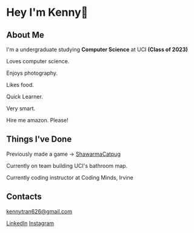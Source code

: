 # Hey I'm Kenny👋
## About Me
I'm a undergraduate studying **Computer Science** at UCI **(Class of 2023)**

Loves computer science.

Enjoys photography.

Likes food.

Quick Learner.

Very smart.

Hire me amazon. Please!

## Things I've Done

Previously made a game -> [ShawarmaCatpug](https://kknee.itch.io/shawarma-the-catpug)

Currently on team building UCI's bathroom map.

Currently coding instructor at Coding Minds, Irvine


## Contacts
kennytran626@gmail.com

[LinkedIn](https://www.linkedin.com/in/kenny-tran-3020a715a/)
[Instagram](https://www.instagram.com/k_enn_yt/)

<!--
**kt-kenny/kt-kenny** is a ✨ _special_ ✨ repository because its `README.md` (this file) appears on your GitHub profile.

Here are some ideas to get you started:

- 🔭 I’m currently working on ...
- 🌱 I’m currently learning ...
- 👯 I’m looking to collaborate on ...
- 🤔 I’m looking for help with ...
- 💬 Ask me about ...
- 📫 How to reach me: ...
- 😄 Pronouns: ...
- ⚡ Fun fact: ...
-->
